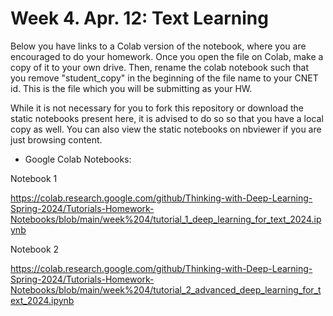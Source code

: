 # Week 4. Apr. 12: Text Learning

Below you have links to a Colab version of the notebook, where you are encouraged to do your homework. Once you open the file on Colab, make a copy of it to your own drive. Then, rename the colab notebook such that you remove "student_copy" in the beginning of the file name to your CNET id. This is the file which you will be submitting as your HW.

While it is not necessary for you to fork this repository or download the static notebooks present here, it is advised to do so so that you have a local copy as well. You can also view the static notebooks on nbviewer if you are just browsing content.


* Google Colab Notebooks:

Notebook 1

https://colab.research.google.com/github/Thinking-with-Deep-Learning-Spring-2024/Tutorials-Homework-Notebooks/blob/main/week%204/tutorial_1_deep_learning_for_text_2024.ipynb

Notebook 2

https://colab.research.google.com/github/Thinking-with-Deep-Learning-Spring-2024/Tutorials-Homework-Notebooks/blob/main/week%204/tutorial_2_advanced_deep_learning_for_text_2024.ipynb
